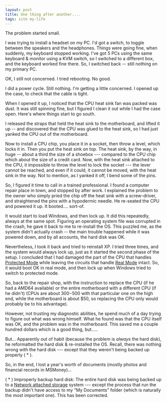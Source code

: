 ```yaml
---
layout: post
title: One thing after another....
tags: site my-life
---
```


  
The problem started small.

I was trying to install a headset on my PC.  I'd got a switch, to toggle between the speakers and the headphones.  Things were going fine, when suddenly, my keyboard stopped working.   I've got 5 PCs using the same keyboard & monitor using a KVM switch, so I switched to a different box, and the keyboard worked fine there.  So, I switched back -- still nothing on my primary PC.

OK, I still not concerned.  I tried rebooting.  No good.

I did a power cycle.  Still nothing.  I'm getting a little concerned.  I opened up the case, to check that the cable is tight.  

When I opened it up, I noticed that the CPU heat sink fan was packed was dust.  It was still spinning fine, but I figured I clean it out while I had the case open.  Here's where things start to go south.

I released the straps that held the heat sink to the motherboard, and lifted it up -- and discovered that the CPU was glued to the heat sink, so I had just yanked the CPU out of the motherboard.

Now to install a CPU chip, you place it in a socket, then throw a level, which locks it in.  Then you put the heat sink on top.  The heat sink, by the way, in huge -- about a third the size of a shoebox --- compared to the CPU chip which about the size of a credit card.  Now, with the heat sink attached to the CPU, it impossible to throw the level to lock the socket --- the lever cannot be reached, and even if it could, it cannot be moved, with the heat sink in the way.   Not to mention, as I yanked it off, I bend some of the pins.

So, I figured it time to call in a trained professional.  I found a computer repair place in town, and stopped by after work.  I explained the problem to the owner who simply pried the chip off the heat sink with a screw-driver, and straightened the pins with  a hypodermic needle.  He re-seated the CPU and powered it up.  It booted.... sort-of.

It would start to load Windows, and then lock up. It did this repeatedly, always at the same spot.  Figuring an operating system file was corrupted in the crash, he gave it back to me to re-install the OS.  This puzzled me, as the system didn't actually crash -- the main trouble happened while it was powered down, and by all accounts, the hard disk was OK.

Nevertheless, I took it back and tried to reinstall XP.  I tried three times, and the system would always lock up, just as it started the second phase of the setup.  I concluded that I had damaged the part of the CPU that handles [Protected Mode](http://en.wikipedia.org/wiki/Protected_mode) while leaving the circuits that handle [Real Mode](http://en.wikipedia.org/wiki/Real_mode) intact.  So, it would boot OK in real mode, and then lock up when Windows tried to switch to protected mode.

So, back to the repair shop, with the instruction to replace the CPU (if he had a AMD64 available) or the entire motherboard with a different CPU (if he didn't)  (CPUs are about $300-$500 with that particular one on the high end, while the motherboard is about $50, so replacing the CPU only would probably be to his advantage).

However, not trusting my diagnostic abilities, he spend much of a day trying to figure out what was wrong himself.  What he found was that the CPU itself was OK, and the problem was in the motherboard.  This saved me a couple hundred dollars which is a good thing, but.....

But... Apparently out of habit (because the problem is *always* the hard disk), he reformatted the hard disk & re-installed the OS. Recall, there was nothing wrong with the hard disk --- except that they weren't being backed up properly ( * ).  

So, in the end, I lost a year's worth of documents (mostly photos and financial records in MSMoney)...

( * ) Improperly backup hard disk:  The entire hard disk was being backed up to a [Network attached storage](http://en.wikipedia.org/wiki/Network-attached_storage) system --- except the process that run the backup didn't have access to my "My Documents" folder (which is naturally the most important one). This has been corrected.
